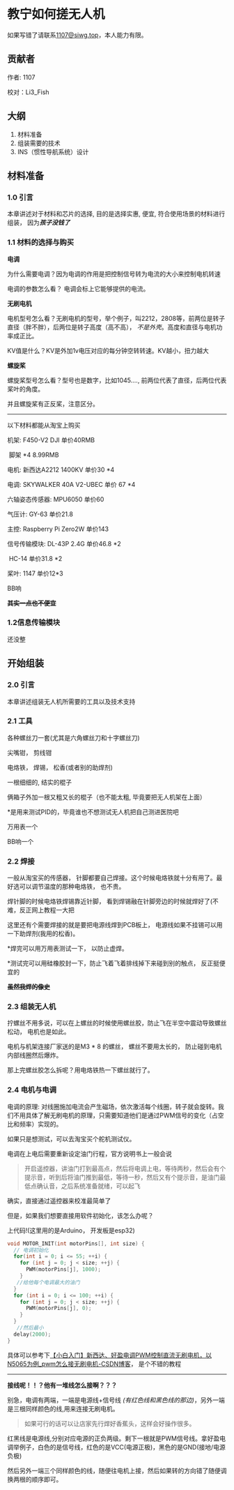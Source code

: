# 教宁如何搓无人机

如果写错了请联系[1107@siwg.top](mailto:1107@siwg.top)，本人能力有限。

## 贡献者

作者: 1107

校对：Li3_Fish

## 大纲

1. 材料准备
2. 组装需要的技术
3. INS（惯性导航系统）设计

## 材料准备

### 1.0  引言

本章讲述对于材料和芯片的选择, 目的是选择实惠, 便宜, 符合使用场景的材料进行组装， 因为***孩子没钱了***

### 1.1 材料的选择与购买

**电调** 

为什么需要电调？因为电调的作用是把控制信号转为电流的大小来控制电机转速

电调的参数怎么看？ 电调会标上它能够提供的电流。

**无刷电机**

电机型号怎么看？无刷电机的型号，举个例子，叫2212，2808等，前两位是转子直径（胖不胖），后两位是转子高度（高不高）， *不是外壳*。高度和直径与电机功率成正比。

KV值是什么？KV是外加1v电压对应的每分钟空转转速。KV越小，扭力越大

**螺旋桨**

螺旋桨型号怎么看？型号也是数字，比如1045...., 前两位代表了直径，后两位代表桨叶的角度。

并且螺旋桨有正反桨，注意区分。

---------



以下材料都能从淘宝上购买

机架: F450-V2 DJI    单价40RMB

​      脚架            *4   8.99RMB

电机: 新西达A2212 1400KV 单价30 *4

电调: SKYWALKER 40A V2-UBEC 单价 67 *4

六轴姿态传感器: MPU6050 单价60

气压计: GY-63 单价21.8

主控: Raspberry Pi Zero2W 单价143

信号传输模块: DL-43P 2.4G   单价46.8 *2

​               HC-14          单价31.8 *2

桨叶: 1147 单价12*3

BB响

**~~其实一点也不便宜~~**



### 1.2信息传输模块

还没整



## 开始组装

### 2.0 引言

本章讲述组装无人机所需要的工具以及技术支持

### 2.1 工具

各种螺丝刀一套(尤其是六角螺丝刀和十字螺丝刀)

尖嘴钳， 剪线钳

电烙铁， 焊锡， 松香(或者别的助焊剂)

一根细细的, 结实的棍子

俩箱子外加一根又粗又长的棍子（也不能太粗, 毕竟要把无人机架在上面）

*是用来测试PID的，毕竟谁也不想测试无人机把自己测进医院吧

万用表一个

BB响一个

### 2.2 焊接

一般从淘宝买的传感器， 针脚都要自己焊接。这个时候电烙铁就十分有用了。最好选可以调节温度的那种电烙铁， 也不贵。

焊针脚的时候电烙铁焊锡靠近针脚， 看到焊锡融在针脚旁边的时候就焊好了(不难，反正网上教程一大把

 

这里还有个需要焊接的就是要把电源线焊到PCB板上， 电源线如果不挂锡可以用一下助焊剂(我用的松香)。

*焊完可以用万用表测试一下， 以防止虚焊。

*测试完可以用硅橡胶封一下，防止飞着飞着排线掉下来碰到别的触点， 反正挺便宜的

**~~虽然我焊的像史~~**



### 2.3 组装无人机

拧螺丝不用多说，可以在上螺丝的时候使用螺丝胶，防止飞在半空中震动导致螺丝松动， 电机也是如此。

电机与机架连接厂家送的是M3 * 8 的螺丝， 螺丝不要用太长的， 防止碰到电机内部线圈然后爆炸。

那上完螺丝胶怎么拆呢？用电烙铁热一下螺丝就行了。



### 2.4 电机与电调

电调的原理: 对线圈施加电流会产生磁场，依次激活每个线圈，转子就会旋转。我们不用具体了解无刷电机的原理，只需要知道他们是通过PWM信号的变化（占空比和频率）实现的。

如果只是想测试，可以去淘宝买个舵机测试仪。

电调在上电后需要重新设定油门行程，官方说明书上一般会说

> 开启遥控器，讲油门打到最高点，然后将电调上电，等待两秒，然后会有个提示音，听到后将油门推到最低，等待一秒，然后又有个提示音，是油门最低点确认音，之后系统准备就绪，可以起飞

确实，直接通过遥控器来校准最简单了

但是，如果我们想要直接用软件初始化，该怎么办呢？

上代码!(这里用的是Arduino， 开发板是esp32)

``` c++
void MOTOR_INIT(int motorPins[], int size) {
  // 电调初始化
  for(int i = 0; i <= 55; ++i) {
    for (int j = 0; j < size; ++j) {
      PWM(motorPins[j], 1000);
    }
   //给他每个电调最大的油门
  }
  for (int i = 0; i <= 100; ++i) {
    for (int j = 0; j < size; ++j) {
      PWM(motorPins[j], 0);
    }
  }
   //然后最小
  delay(2000);
}
```

具体可以参考下[【小白入门】新西达、好盈电调PWM控制直流无刷电机，以N5065为例_pwm怎么接无刷电机-CSDN博客](https://blog.csdn.net/Averus/article/details/130022463)， 是个不错的教程

--------

**接线呢！！？他有一堆线怎么接啊？？？**

别急，电调有两端，一端是电源线+信号线 *(有红色线和黑色线的那边)*，另外一端是三根同样颜色的线,用来连接无刷电机。

>如果可行的话可以让店家先行焊好香蕉头，这样会好操作很多。

红黑线是电源线,分别对应电源的正负两级。剩下一根就是PWM信号线。拿好盈电调举例子，白色的是信号线，红色的是VCC(电源正极)，黑色的是GND(接地/电源负极)

然后另外一端三个同样颜色的线，随便往电机上接，然后如果转的方向错了随便调换两根的顺序即可。

